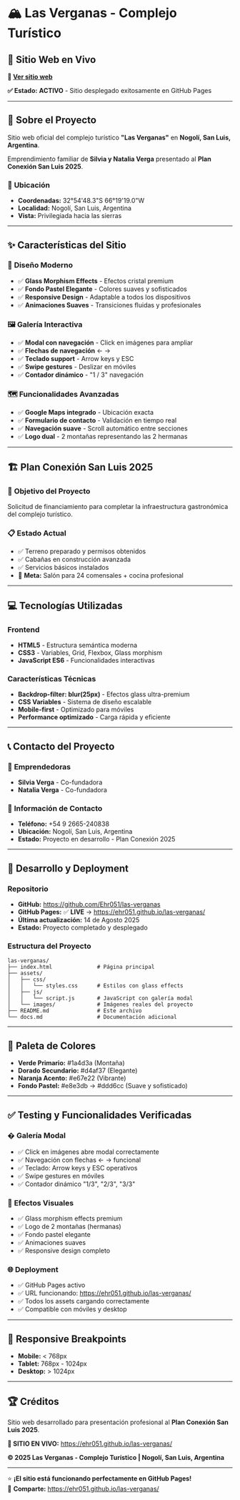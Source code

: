 # 🏔️ Las Verganas - Complejo Turístico

## 🌟 **Sitio Web en Vivo**
**🔗 [Ver sitio web](https://ehr051.github.io/las-verganas/)**

**✅ Estado:** **ACTIVO** - Sitio desplegado exitosamente en GitHub Pages

---

## 📍 **Sobre el Proyecto**
Sitio web oficial del complejo turístico **"Las Verganas"** en **Nogolí, San Luis, Argentina**. 

Emprendimiento familiar de **Silvia y Natalia Verga** presentado al **Plan Conexión San Luis 2025**.

### 🎯 **Ubicación**
- **Coordenadas:** 32°54'48.3"S 66°19'19.0"W
- **Localidad:** Nogolí, San Luis, Argentina
- **Vista:** Privilegiada hacia las sierras

---

## ✨ **Características del Sitio**

### 🎨 **Diseño Moderno**
- ✅ **Glass Morphism Effects** - Efectos cristal premium
- ✅ **Fondo Pastel Elegante** - Colores suaves y sofisticados
- ✅ **Responsive Design** - Adaptable a todos los dispositivos
- ✅ **Animaciones Suaves** - Transiciones fluidas y profesionales

### 🖼️ **Galería Interactiva**
- ✅ **Modal con navegación** - Click en imágenes para ampliar
- ✅ **Flechas de navegación** ← →
- ✅ **Teclado support** - Arrow keys y ESC
- ✅ **Swipe gestures** - Deslizar en móviles
- ✅ **Contador dinámico** - "1 / 3" navegación

### 🗺️ **Funcionalidades Avanzadas**
- ✅ **Google Maps integrado** - Ubicación exacta
- ✅ **Formulario de contacto** - Validación en tiempo real
- ✅ **Navegación suave** - Scroll automático entre secciones
- ✅ **Logo dual** - 2 montañas representando las 2 hermanas

---

## 🏗️ **Plan Conexión San Luis 2025**

### 🎯 **Objetivo del Proyecto**
Solicitud de financiamiento para completar la infraestructura gastronómica del complejo turístico.

### 📋 **Estado Actual**
- ✅ Terreno preparado y permisos obtenidos
- ✅ Cabañas en construcción avanzada
- ✅ Servicios básicos instalados
- 🎯 **Meta:** Salón para 24 comensales + cocina profesional

---

## 💻 **Tecnologías Utilizadas**

### **Frontend**
- **HTML5** - Estructura semántica moderna
- **CSS3** - Variables, Grid, Flexbox, Glass morphism
- **JavaScript ES6** - Funcionalidades interactivas

### **Características Técnicas**
- **Backdrop-filter: blur(25px)** - Efectos glass ultra-premium
- **CSS Variables** - Sistema de diseño escalable
- **Mobile-first** - Optimizado para móviles
- **Performance optimizado** - Carga rápida y eficiente

---

## 📞 **Contacto del Proyecto**

### 👥 **Emprendedoras**
- **Silvia Verga** - Co-fundadora
- **Natalia Verga** - Co-fundadora

### 📱 **Información de Contacto**
- **Teléfono:** +54 9 2665-240838
- **Ubicación:** Nogolí, San Luis, Argentina
- **Estado:** Proyecto en desarrollo - Plan Conexión 2025

---

## 🚀 **Desarrollo y Deployment**

### **Repositorio**
- **GitHub:** https://github.com/Ehr051/las-verganas
- **GitHub Pages:** ✅ **LIVE** → https://ehr051.github.io/las-verganas/
- **Última actualización:** 14 de Agosto 2025
- **Estado:** Proyecto completado y desplegado

### **Estructura del Proyecto**
```
las-verganas/
├── index.html              # Página principal
├── assets/
│   ├── css/
│   │   └── styles.css      # Estilos con glass effects
│   ├── js/
│   │   └── script.js       # JavaScript con galería modal
│   └── images/             # Imágenes reales del proyecto
├── README.md               # Este archivo
└── docs.md                 # Documentación adicional
```

---

## 🎨 **Paleta de Colores**
- **Verde Primario:** #1a4d3a (Montaña)
- **Dorado Secundario:** #d4af37 (Elegante)
- **Naranja Acento:** #e67e22 (Vibrante)
- **Fondo Pastel:** #e8e3db → #ddd6cc (Suave y sofisticado)

---

## ✅ **Testing y Funcionalidades Verificadas**

### �️ **Galería Modal**
- ✅ Click en imágenes abre modal correctamente
- ✅ Navegación con flechas ← → funcional
- ✅ Teclado: Arrow keys y ESC operativos
- ✅ Swipe gestures en móviles
- ✅ Contador dinámico "1/3", "2/3", "3/3"

### 🎨 **Efectos Visuales**
- ✅ Glass morphism effects premium
- ✅ Logo de 2 montañas (hermanas)
- ✅ Fondo pastel elegante
- ✅ Animaciones suaves
- ✅ Responsive design completo

### 🌐 **Deployment**
- ✅ GitHub Pages activo
- ✅ URL funcionando: https://ehr051.github.io/las-verganas/
- ✅ Todos los assets cargando correctamente
- ✅ Compatible con móviles y desktop

---

## 🎯 **Responsive Breakpoints**
- **Mobile:** < 768px
- **Tablet:** 768px - 1024px  
- **Desktop:** > 1024px

---

## 🏆 **Créditos**
Sitio web desarrollado para presentación profesional al **Plan Conexión San Luis 2025**.

**🚀 SITIO EN VIVO:** https://ehr051.github.io/las-verganas/

**© 2025 Las Verganas - Complejo Turístico | Nogolí, San Luis, Argentina**

---

⭐ **¡El sitio está funcionando perfectamente en GitHub Pages!**  
🔗 **Comparte:** https://ehr051.github.io/las-verganas/